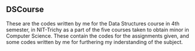 ## DSCourse
<p>
These are the codes written by me for the Data Structures course in 4th semester, in NIT-Trichy as a part of the five courses taken
to obtain minor in Computer Science.
These contain the codes for the assignments given, and some codes written by me for furthering my inderstanding of the subject.
</p>
